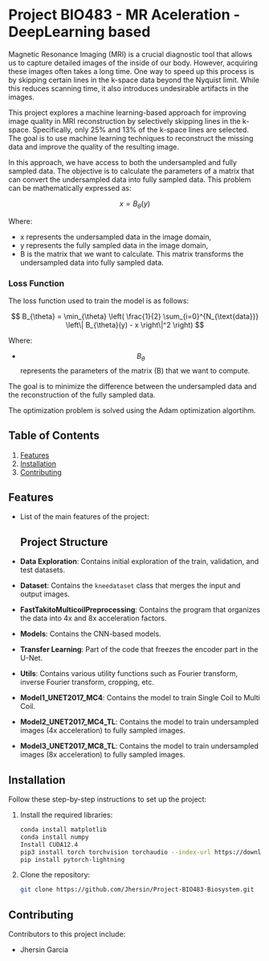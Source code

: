# Project BIO483 - MR Aceleration - DeepLearning based

Magnetic Resonance Imaging (MRI) is a crucial diagnostic tool that allows us to capture detailed images of the inside of our body. However, acquiring these images often takes a long time. One way to speed up this process is by skipping certain lines in the k-space data beyond the Nyquist limit. While this reduces scanning time, it also introduces undesirable artifacts in the images.  

This project explores a machine learning-based approach for improving image quality in MRI reconstruction by selectively skipping lines in the k-space. Specifically, only 25% and 13% of the k-space lines are selected. The goal is to use machine learning techniques to reconstruct the missing data and improve the quality of the resulting image.

In this approach, we have access to both the undersampled and fully sampled data. The objective is to calculate the parameters of a matrix that can convert the undersampled data into fully sampled data. This problem can be mathematically expressed as:

$$
x = B_{\theta}(y)
$$

Where:  
- x represents the undersampled data in the image domain,  
- y represents the fully sampled data in the image domain,  
- B is the matrix that we want to calculate. This matrix transforms the undersampled data into fully sampled data.

### Loss Function

The loss function used to train the model is as follows:

$$
B_{\theta} = \min_{\theta} \left( \frac{1}{2} \sum_{i=0}^{N_{\text{data}}} \left\| B_{\theta}(y) - x \right\|^2 \right)
$$

Where:  
- $$B_{\theta}$$ represents the parameters of the matrix \(B\) that we want to compute.  

The goal is to minimize the difference between the undersampled data and the reconstruction of the fully sampled data.

The optimization problem is solved using the Adam optimization algortihm.


## Table of Contents
1. [Features](#features)
2. [Installation](#installation)
3. [Contributing](#contributing)

## Features
- List of the main features of the project:

  ## Project Structure

- **Data Exploration**: Contains initial exploration of the train, validation, and test datasets.
- **Dataset**: Contains the `kneedataset` class that merges the input and output images.
- **FastTakitoMulticoilPreprocessing**: Contains the program that organizes the data into 4x and 8x acceleration factors.
- **Models**: Contains the CNN-based models.
- **Transfer Learning**: Part of the code that freezes the encoder part in the U-Net.
- **Utils**: Contains various utility functions such as Fourier transform, inverse Fourier transform, cropping, etc.
- **Model1_UNET2017_MC4**: Contains the model to train Single Coil to Multi Coil.
- **Model2_UNET2017_MC4_TL**: Contains the model to train undersampled images (4x acceleration) to fully sampled images.
- **Model3_UNET2017_MC8_TL**: Contains the model to train undersampled images (8x acceleration) to fully sampled images.


## Installation
Follow these step-by-step instructions to set up the project:

1. Install the required libraries:
   ```bash   
   conda install matplotlib
   conda install numpy
   Install CUDA12.4
   pip3 install torch torchvision torchaudio --index-url https://download.pytorch.org/whl/cu124
   pip install pytorch-lightning
   ```

2. Clone the repository:
   ```bash
   git clone https://github.com/Jhersin/Project-BIO483-Biosystem.git
   ```

## Contributing
Contributors to this project include:
- Jhersin Garcia
